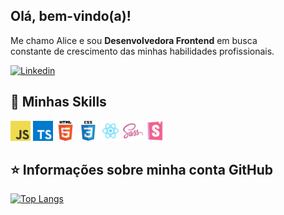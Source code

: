 ## Olá, bem-vindo(a)!

Me chamo Alice e sou <b>Desenvolvedora Frontend</b> em busca </br> constante de crescimento das minhas habilidades profissionais.

<a href="https://www.linkedin.com/in/alicecomoura/" target="_blank">
  <img src="https://img.shields.io/badge/LinkedIn-0077B5?style=for-the-badge&logo=linkedin&logoColor=white" alt="Linkedin" />  
<a/>
 

## 🚀 Minhas Skills

<code><img height="32" src="https://raw.githubusercontent.com/github/explore/80688e429a7d4ef2fca1e82350fe8e3517d3494d/topics/javascript/javascript.png" alt="Javascript"/></code>
<code><img height="32" src="https://raw.githubusercontent.com/github/explore/80688e429a7d4ef2fca1e82350fe8e3517d3494d/topics/typescript/typescript.png" alt="Typescript"/></code>
<code><img height="32" src="https://raw.githubusercontent.com/github/explore/80688e429a7d4ef2fca1e82350fe8e3517d3494d/topics/html/html.png" alt="HTML5"/></code>
<code><img height="32" src="https://raw.githubusercontent.com/github/explore/80688e429a7d4ef2fca1e82350fe8e3517d3494d/topics/css/css.png" alt="CSS"/></code>
<code><img height="32" src="https://raw.githubusercontent.com/github/explore/80688e429a7d4ef2fca1e82350fe8e3517d3494d/topics/react/react.png" alt="React"/></code>
</code>
<code><img height="32" src="https://raw.githubusercontent.com/github/explore/80688e429a7d4ef2fca1e82350fe8e3517d3494d/topics/sass/sass.png" alt="SASS"/></code>
<code><img height="32" src="https://raw.githubusercontent.com/github/explore/80688e429a7d4ef2fca1e82350fe8e3517d3494d/topics/storybook/storybook.png" alt="Storybook"/></code>
  
  
## ⭐ Informações sobre minha conta GitHub

[![Top Langs](https://github-readme-stats.vercel.app/api/top-langs/?username=alicecomoura&layout=compact&show_icons=true&theme=dracula)](https://github.com/alicecomoura/github-readme-stats)











